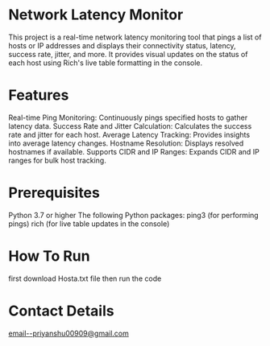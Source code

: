 # Network Latency Monitor
This project is a real-time network latency monitoring tool that pings a list of hosts or IP addresses and displays their connectivity status, latency, success rate, jitter, and more. It provides visual updates on the status of each host using Rich's live table formatting in the console.

# Features
Real-time Ping Monitoring: Continuously pings specified hosts to gather latency data.
Success Rate and Jitter Calculation: Calculates the success rate and jitter for each host.
Average Latency Tracking: Provides insights into average latency changes.
Hostname Resolution: Displays resolved hostnames if available.
Supports CIDR and IP Ranges: Expands CIDR and IP ranges for bulk host tracking.

# Prerequisites
Python 3.7 or higher
The following Python packages:
ping3 (for performing pings)
rich (for live table updates in the console)

# How To Run
first download Hosta.txt file then run the code

# Contact Details
email--priyanshu00909@gmail.com
